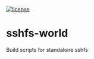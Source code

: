 [![license](https://img.shields.io/github/license/mashape/apistatus.svg?maxAge=2592000)](https://github.com/bobrofon/sshfs-world/blob/master/LICENSE)
# sshfs-world
Build scripts for standalone sshfs

